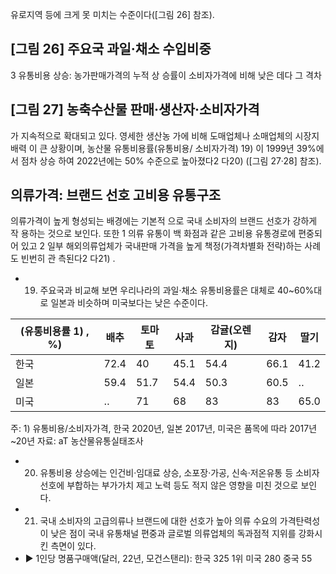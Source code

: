 유로지역 등에 크게 못 미치는 수준이다([그림 26] 참조).

## [그림 26] 주요국 과일·채소 수입비중

<!-- image -->

3 유통비용 상승: 농가판매가격의 누적 상 승률이 소비자가격에 비해 낮은 데다 그 격차

## [그림 27] 농축수산물 판매·생산자·소비자가격

가 지속적으로 확대되고 있다. 영세한 생산농 가에 비해 도매업체나 소매업체의 시장지배력 이 큰 상황이며, 농산물 유통비용률(유통비용/ 소비자가격) 19) 이 1999년 39%에서 점차 상승 하여 2022년에는 50% 수준으로 높아졌다2 다20) ([그림 27·28] 참조).

<!-- image -->

<!-- image -->

## 의류가격: 브랜드 선호 고비용 유통구조

<!-- image -->

의류가격이 높게 형성되는 배경에는 기본적 으로 국내 소비자의 브랜드 선호가 강하게 작 용하는 것으로 보인다. 또한 1 의류 유통이 백 화점과 같은 고비용 유통경로에 편중되어 있고 2 일부 해외의류업체가 국내판매 가격을 높게 책정(가격차별화 전략)하는 사례도 빈번히 관 측된다2 다21) .

- 19) 주요국과 비교해 보면 우리나라의 과일·채소 유통비용률은 대체로 40~60%대로 일본과 비슷하며 미국보다는 낮은 수준이다.

| (유통비용률 1) , %)   | 배추   |   토마토 |   사과 |   감귤(오렌지) |   감자 | 딸기   |
|-----------------------|--------|----------|--------|----------------|--------|--------|
| 한국                  | 72.4   |     40   |   45.1 |           54.4 |   66.1 | 41.2   |
| 일본                  | 59.4   |     51.7 |   54.4 |           50.3 |   60.5 | ‥      |
| 미국                  | ‥      |     71   |   68   |           83   |   83   | 65.0   |

주: 1) 유통비용/소비자가격, 한국 2020년, 일본 2017년, 미국은 품목에 따라 2017년~20년 자료: aT 농산물유통실태조사

- 20) 유통비용 상승에는 인건비·임대료 상승, 소포장·가공, 신속·저온유통 등 소비자 선호에 부합하는 부가가치 제고 노력 등도 적지 않은 영향을 미친 것으로 보인다.
- 21) 국내 소비자의 고급의류나 브랜드에 대한 선호가 높아 의류 수요의 가격탄력성이 낮은 점이 국내 유통채널 편중과 글로벌 의류업체의 독과점적 지위를 강화시킨 측면이 있다.
- ▶ 1인당 명품구매액(달러, 22년, 모건스탠리): 한국 325 1위 미국 280 중국 55